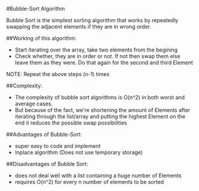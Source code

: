 #Bubble-Sort Algorithm

Bubble Sort is the simplest sorting algorithm that works by repeatedly swapping the adjacent elements if they are in wrong order.


##Working of this algorithm:
- Start iterating over the array, take two elements from the begining
- Check whether, they are in order or not. If not then swap them else leave them as they were. Do that again for the second and third Element

NOTE: Repeat the above steps (n-1) times

##Complexity:
- The complexity of bubble sort algorithms is O(n^2) in both worst and average cases.
- But because of the fact, we're shortening the amount of Elements after iterating through the list/array and putting the highest Element on the end it reduces the possible swap possibilities


##Advantages of Bubble-Sort:

- super easy to code and implement
- Inplace algorithm (Does not use temporary storage)

##Disadvantages of Bubble Sort:

- does not deal well with a list containing a huge number of Elements
- requires O(n^2) for every n number of elements to be sorted